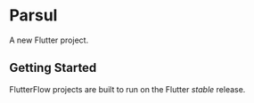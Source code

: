 # Parsul

A new Flutter project.

## Getting Started

FlutterFlow projects are built to run on the Flutter _stable_ release.

